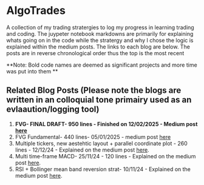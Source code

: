 # AlgoTrades
A collection of my trading stratergies to log my progress in learning trading and coding.
The juypeter notebook markdowns are primarily for explaining whats going on in the code while the stratergy and why I chose the logic is explained within the medium posts. 
The links to each blog are below. 
The posts are in reverse chronological order thus the top is the most recent 

**Note: Bold code names are deemed as significant projects and more time was put into them
**
## Related Blog Posts (Please note the blogs are written in an colloquial tone primairy used as an evlaaution/logging tool)

1. **FVG- FINAL DRAFT- 950 lines - Finished on 12/02/2025 - Medium post [here](https://medium.com/@ojshaw20/fvg-full-code-42ebd01ccc9e)**
2. FVG Fundamental- 440 lines- 05/01/2025 - medium post [here](https://medium.com/@ojshaw20/fvg-fundamental-e34ade427063)
3. Multiple tickers, new aestehtic layout + parallel coordinate plot - 260 lines - 12/12/24 - Explained on the medium post [here](https://medium.com/@ojshaw20/multiple-tickers-display-and-parallel-coordinate-plots-1c92d9bd2914).
4. Multi time-frame MACD- 25/11/24 - 120 lines - Explained on the medium post [here](https://medium.com/@ojshaw20/multi-timeframe-macd-55eaab1a23a4).
5. RSI + Bollinger mean band reversion strat- 10/11/24 - Explained on the medium post [here](https://medium.com/@ojshaw20/rsi-bbb-basic-9e959f151049).


 
